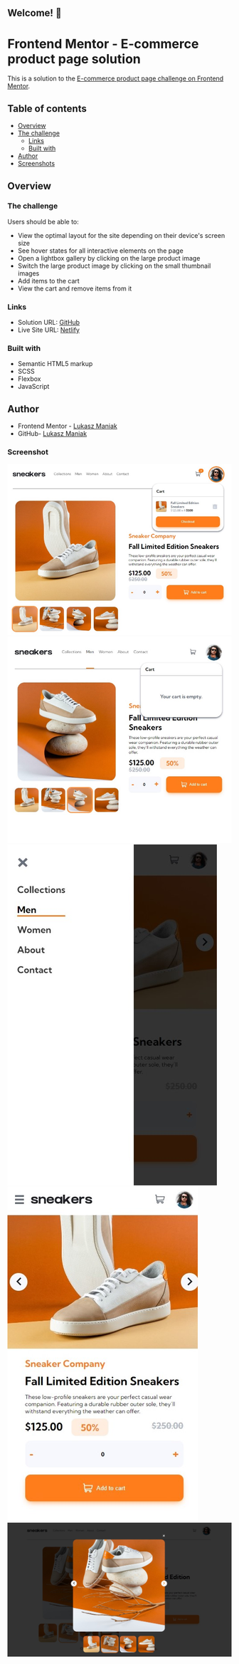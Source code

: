 ## Welcome! 👋

# Frontend Mentor - E-commerce product page solution

This is a solution to the [E-commerce product page challenge on Frontend Mentor](https://www.frontendmentor.io/challenges/ecommerce-product-page-UPsZ9MJp6).

## Table of contents

- [Overview](#overview)
- [The challenge](#the-challenge)
  - [Links](#links)
  - [Built with](#built-with)
- [Author](#author)
- [Screenshots](#screenshot)

## Overview

### The challenge

Users should be able to:

- View the optimal layout for the site depending on their device's screen size
- See hover states for all interactive elements on the page
- Open a lightbox gallery by clicking on the large product image
- Switch the large product image by clicking on the small thumbnail images
- Add items to the cart
- View the cart and remove items from it

### Links

- Solution URL: [GitHub](https://github.com/Mejniak/Frontend-Mentor-Ecommerce-product-page-main)
- Live Site URL: [Netlify](https://e-commerce-lukas.netlify.app/)

### Built with

- Semantic HTML5 markup
- SCSS
- Flexbox
- JavaScript

## Author

- Frontend Mentor - [Lukasz Maniak](https://www.frontendmentor.io/profile/Mejniak)
- GitHub- [Lukasz Maniak](https://github.com/Mejniak)

### Screenshot

![Screenshot 1](/screenshots/screen1.jpg?raw=true 'Screenshot 1')
![Screenshot 2](/screenshots/screen2.jpg?raw=true 'Screenshot 2')
![Screenshot 3](/screenshots/screen3.jpg?raw=true 'Screenshot 3')
![Screenshot 4](/screenshots/screen4.jpg?raw=true 'Screenshot 4')
![Screenshot 5](/screenshots/screen5.jpg?raw=true 'Screenshot 5')
